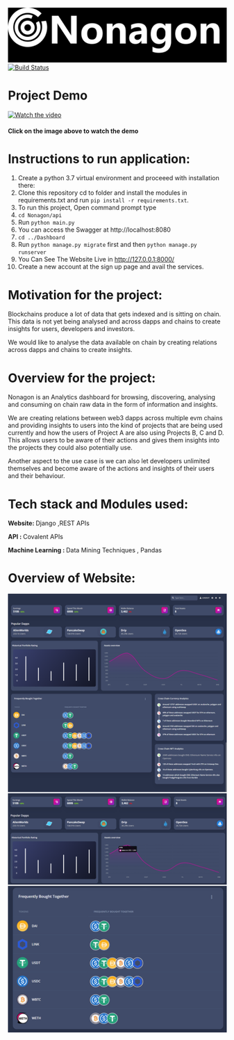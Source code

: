 


[![Nonagon](https://github.com/yuvaraj-06/Nonagon/blob/main/logo.png?raw=true)](https://github.com/yuvaraj-06/Nonagon/blob/main/logo.png?raw=true)
[![Build Status](https://travis-ci.org/joemccann/dillinger.svg?branch=master)](https://travis-ci.org/joemccann/dillinger)

# Project Demo


[![Watch the video](https://github.com/)](https://github.com/)
####   Click on the image above to watch the demo

# Instructions to run application:


1. Create a python 3.7 virtual environment and proceeed with installation there:
2. Clone this repository cd to folder and install the modules in requirements.txt and run `pip install -r requirements.txt`.
3. To run this project, Open command prompt type 
4. `cd Nonagon/api`
5. Run `python main.py`
6. You can access the Swagger at http://localhost:8080
7. `cd ../Dashboard`
8. Run `python manage.py migrate` first and then `python manage.py runserver`
9. You Can See The Website Live in  http://127.0.0.1:8000/
10. Create a new account at the sign up page and avail the services.

# Motivation for the project:

Blockchains produce a lot of data that gets indexed and is sitting on chain. This data is not yet being analysed and across dapps and chains to create insights for users, developers and investors. 

We would like to analyse the data available on chain by creating relations across dapps and chains to create insights.

# Overview for the project:

Nonagon is an Analytics dashboard for browsing, discovering, analysing and consuming on chain raw data in the form of information and insights. 

We are creating relations between web3 dapps across multiple evm chains and providing insights to users into the kind of projects that are being used currently and how the users of Project A are also using Projects B, C and D. This allows users to be aware of their actions and gives them insights into the projects they could also potentially use. 

Another aspect to the use case is we can also let developers unlimited themselves and become aware of the actions and insights of their users and their behaviour.

# Tech stack and Modules used:

   <b> Website: </b> Django ,REST APIs 
   
   <b> API : </b>  Covalent APIs
   
   <b> Machine Learning : </b>  Data Mining Techniques , Pandas
   
 
# Overview of Website:

<img src="mocks/1.png">
<img src="mocks/2.png">
<img src="mocks/3.png">






